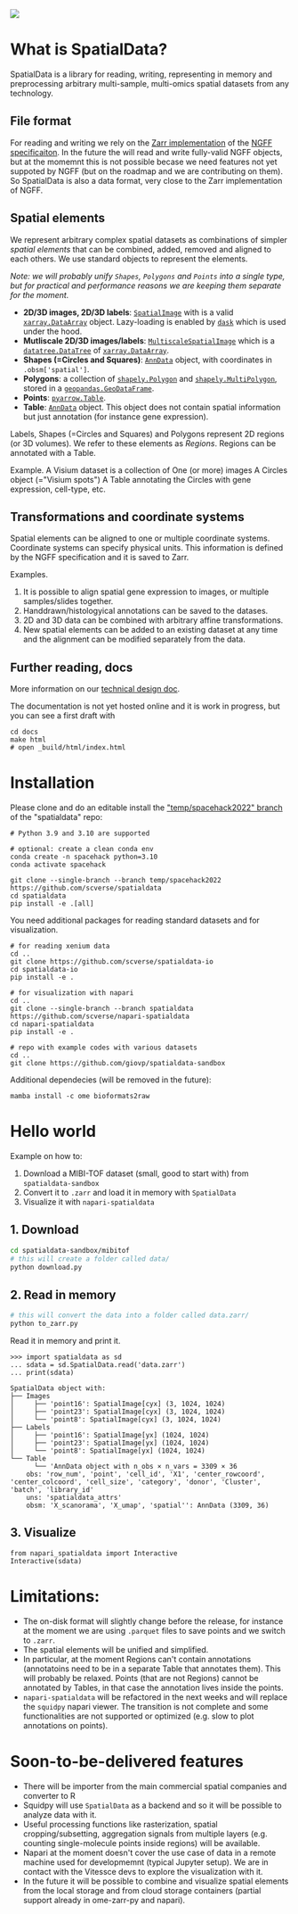<img src='https://github.com/giovp/spatialdata-sandbox/raw/main/graphics/overview.png'/>

# What is SpatialData?
SpatialData is a library for reading, writing, representing in memory and preprocessing arbitrary multi-sample, multi-omics spatial datasets from any technology.

## File format
For reading and writing we rely on the [Zarr implementation](https://github.com/ome/ome-zarr-py) of the [NGFF specificaiton](https://github.com/ome/ngff). In the future the will read and write fully-valid NGFF objects, but at the momemnt this is not possible becase we need features not yet suppoted by NGFF (but on the roadmap and we are contributing on them). So SpatialData is also a data format, very close to the Zarr implementation of NGFF.

## Spatial elements
We represent arbitrary complex spatial datasets as combinations of simpler *spatial elements* that can be combined, added, removed and aligned to each others. We use standard objects to represent the elements.

*Note: we will probably unify `Shapes`, `Polygons` and `Points` into a single type, but for practical and performance reasons we are keeping them separate for the moment.*
- **2D/3D images, 2D/3D labels**: [`SpatialImage`](https://github.com/spatial-image/spatial-image) with is a valid [`xarray.DataArray`](https://docs.xarray.dev/en/stable/generated/xarray.DataArray.html) object. Lazy-loading is enabled by [`dask`](https://www.dask.org/) which is used under the hood.
- **Mutliscale 2D/3D images/labels**: [`MultiscaleSpatialImage`](https://github.com/spatial-image/multiscale-spatial-image) which is a [`datatree.DataTree`](https://github.com/xarray-contrib/datatree) of [`xarray.DataArray`](https://docs.xarray.dev/en/stable/generated/xarray.DataArray.html).
- **Shapes (=Circles and Squares)**: [`AnnData`](https://anndata.readthedocs.io/en/latest/) object, with coordinates in `.obsm['spatial']`. 
- **Polygons**: a collection of [`shapely.Polygon`](https://shapely.readthedocs.io/en/latest/reference/shapely.Polygon.html#shapely.Polygon) and [`shapely.MultiPolygon`](https://shapely.readthedocs.io/en/latest/reference/shapely.MultiPolygon.html#shapely.MultiPolygon), stored in a [`geopandas.GeoDataFrame`](https://geopandas.org/en/stable/docs/reference/api/geopandas.GeoDataFrame.html).
- **Points**: [`pyarrow.Table`](https://arrow.apache.org/docs/python/generated/pyarrow.Table.html).
- **Table**: [`AnnData`](https://anndata.readthedocs.io/en/latest/) object. This object does not contain spatial information but just annotation (for instance gene expression).

Labels, Shapes (=Circles and Squares) and Polygons represent 2D regions (or 3D volumes). We refer to these elements as *Regions*. Regions can be annotated with a Table.

Example. A Visium dataset is a collection of 
 One (or more) images
 A Circles object (="Visium spots")
 A Table annotating the Circles with gene expression, cell-type, etc.

## Transformations and coordinate systems
Spatial elements can be aligned to one or multiple coordinate systems. Coordinate systems can specify physical units. This information is defined by the NGFF specification and it is saved to Zarr.

Examples. 
1) It is possible to align spatial gene expression to images, or multiple samples/slides together. 
2) Handdrawn/histologyical annotations can be saved to the datases.
3) 2D and 3D data can be combined with arbitrary affine transformations.
4) New spatial elements can be added to an existing dataset at any time and the alignment can be modified separately from the data.

## Further reading, docs
More information on our [technical design doc](https://github.com/scverse/spatialdata/blob/main/docs/design_doc.md).

The documentation is not yet hosted online and it is work in progress, but you can see a first draft with
```
cd docs
make html
# open _build/html/index.html
```

# Installation

Please clone and do an editable install the ["temp/spacehack2022" branch](https://github.com/scverse/spatialdata/tree/temp/spacehack2022) of the "spatialdata" repo:
```bash=
# Python 3.9 and 3.10 are supported

# optional: create a clean conda env
conda create -n spacehack python=3.10
conda activate spacehack

git clone --single-branch --branch temp/spacehack2022 https://github.com/scverse/spatialdata
cd spatialdata
pip install -e .[all]
```

You need additional packages for reading standard datasets and for visualization.
```bash=
# for reading xenium data
cd ..
git clone https://github.com/scverse/spatialdata-io
cd spatialdata-io
pip install -e .

# for visualization with napari
cd ..
git clone --single-branch --branch spatialdata https://github.com/scverse/napari-spatialdata
cd napari-spatialdata
pip install -e .

# repo with example codes with various datasets
cd ..
git clone https://github.com/giovp/spatialdata-sandbox
```

Additional dependecies (will be removed in the future):
```
mamba install -c ome bioformats2raw
```

# Hello world
Example on how to:
1) Download a MIBI-TOF dataset (small, good to start with) from `spatialdata-sandbox`
2) Convert it to `.zarr` and load it in memory with `SpatialData`
3) Visualize it with `napari-spatialdata`

## 1. Download
```bash
cd spatialdata-sandbox/mibitof
# this will create a folder called data/
python download.py
```

## 2. Read in memory
```bash
# this will convert the data into a folder called data.zarr/
python to_zarr.py
```

Read it in memory and print it.
```pythonconsole
>>> import spatialdata as sd
... sdata = sd.SpatialData.read('data.zarr')
... print(sdata)

SpatialData object with:
├── Images
│     ├── 'point16': SpatialImage[cyx] (3, 1024, 1024)
│     ├── 'point23': SpatialImage[cyx] (3, 1024, 1024)
│     └── 'point8': SpatialImage[cyx] (3, 1024, 1024)
├── Labels
│     ├── 'point16': SpatialImage[yx] (1024, 1024)
│     ├── 'point23': SpatialImage[yx] (1024, 1024)
│     └── 'point8': SpatialImage[yx] (1024, 1024)
└── Table
      └── 'AnnData object with n_obs × n_vars = 3309 × 36
    obs: 'row_num', 'point', 'cell_id', 'X1', 'center_rowcoord', 'center_colcoord', 'cell_size', 'category', 'donor', 'Cluster', 'batch', 'library_id'
    uns: 'spatialdata_attrs'
    obsm: 'X_scanorama', 'X_umap', 'spatial'': AnnData (3309, 36)
```

## 3. Visualize

```
from napari_spatialdata import Interactive
Interactive(sdata)
```

# Limitations:
- The on-disk format will slightly change before the release, for instance at the moment we are using `.parquet` files to save points and we switch to `.zarr`.
- The spatial elements will be unified and simplified.
- In particular, at the moment Regions can't contain annotations (annotatoins need to be in a separate Table that annotates them). This will probably be relaxed. Points (that are not Regions) cannot be annotated by Tables, in that case the annotation lives inside the points.
- `napari-spatialdata` will be refactored in the next weeks and will replace the `squidpy` napari viewer. The transition is not complete and some functionalities are not supported or optimized (e.g. slow to plot annotations on points).

# Soon-to-be-delivered features
- There will be importer from the main commercial spatial companies and converter to R
- Squidpy will use `SpatialData` as a backend and so it will be possible to analyze data with it.
- Useful processing functions like rasterization, spatial cropping/subsetting, aggregation signals from multiple layers (e.g. counting single-molecule points inside regions) will be available.
- Napari at the moment doesn't cover the use case of data in a remote machine used for developmemnt (typical Jupyter setup). We are in contact with the Vitessce devs to explore the visualization with it. 
- In the future it will be possible to combine and visualize spatial elements from the local storage and from cloud storage containers (partial support already in ome-zarr-py and napari).
